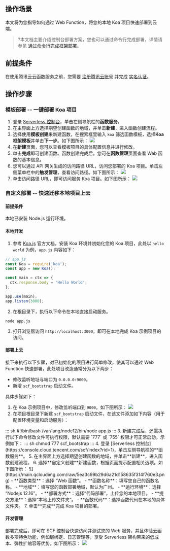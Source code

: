 ## 操作场景

本文将为您指导如何通过 Web Function，将您的本地 Koa 项目快速部署到云端。


>?本文档主要介绍控制台部署方案，您也可以通过命令行完成部署，详情请参见 [通过命令行完成框架部署](https://cloud.tencent.com/document/product/583/59439)。


## 前提条件

在使用腾讯云云函数服务之前，您需要 [注册腾讯云账号](https://cloud.tencent.com/register?s_url=https%3A%2F%2Fcloud.tencent.com%2F) 并完成 [实名认证](https://cloud.tencent.com/document/product/378/3629)。


## 操作步骤

### 模板部署 -- 一键部署 Koa 项目

1. 登录 [Serverless 控制台](https://console.cloud.tencent.com/scf/index?rid=1)，单击左侧导航栏的**函数服务**。
2. 在主界面上方选择期望创建函数的地域，并单击**新建**，进入函数创建流程。
3. 选择使用**模板创建**来新建函数，在搜索框里输入 `koa` 筛选函数模板，选择**Koa 框架模板**并单击**下一步**。如下图所示： 
![](https://main.qcloudimg.com/raw/67e860041f7dca7b7efb4b9da256da5e.png)
4. 在**新建**页面，您可以查看模板项目的具体配置信息并进行修改。
5. 单击**完成**即可创建函数。函数创建完成后，您可在**函数管理**页面查看 Web 函数的基本信息。
6. 您可以通过 API 网关生成的访问路径 URL，访问您部署的 Koa 项目。单击左侧菜单栏中的**触发管理**，查看访问路径。如下图所示： 
![](https://main.qcloudimg.com/raw/c724c2fe052235c27dcc1a3cd17230c1.png)
7. 单击访问路径 URL，即可访问服务 Koa 项目。如下图所示： 
![](https://main.qcloudimg.com/raw/44a7c67e3ddf49af40a368d893979f28.png)


### 自定义部署 -- 快速迁移本地项目上云


#### 前提条件

本地已安装 Node.js 运行环境。

#### 本地开发

1. 参考 [Koa.js](https://koajs.com/) 官方文档，安装 Koa 环境并初始化您的 Koa 项目，此处以 `hello world` 为例，`app.js` 内容如下：
```js
// app.js
const Koa = require('koa');
const app = new Koa();

const main = ctx => {
  ctx.response.body = 'Hello World';
};

app.use(main);
app.listen(3000);
```
2. 在根目录下，执行以下命令在本地直接启动服务。
```shell
node app.js
```
3. 打开浏览器访问 `http://localhost:3000`，即可在本地完成 Koa 示例项目的访问。



#### 部署上云

接下来执行以下步骤，对已初始化的项目进行简单修改，使其可以通过 Web Function 快速部署，此处项目改造通常分为以下两步：

- 修改监听地址与端口为 `0.0.0.0:9000`。
- 新增 `scf_bootstrap` 启动文件。

具体步骤如下：
1. 在 Koa 示例项目中，修改监听端口到 `9000`。如下图所示： 
![](https://main.qcloudimg.com/raw/193b4e029355a0956eb5bfcb154c9ad3.png)
2. 在项目根目录下新建 `scf_bootstrap` 启动文件，在该文件添加如下内容（用于配置环境变量和启动服务）：
<dx-codeblock>
:::  sh
#!/bin/bash
/var/lang/node12/bin/node app.js
:::
</dx-codeblock>
3. 新建完成后，还需执行以下命令修改文件可执行权限，默认需要 `777` 或 `755` 权限才可正常启动。示例如下：
<dx-codeblock>
:::  sh
chmod 777 scf_bootstrap
:::
</dx-codeblock>
4. 登录 [Serverless 控制台](https://console.cloud.tencent.com/scf/index?rid=1)，单击左侧导航栏的**函数服务**。
5. 在主界面上方选择期望创建函数的地域，并单击**新建**，进入函数创建流程。
6. 选择**自定义创建**新建函数，根据页面提示配置相关选项。如下图所示： 
![](https://main.qcloudimg.com/raw/5ea3c99b29d6a21d158635f314f760e3.png)
	- **函数类型**：选择 “Web 函数”。
	- **函数名称**：填写您自己的函数名称。
	- **地域**：填写您的函数部署地域，默认为广州。
	- **运行环境**：选择 “Nodejs 12.16”。
	- **部署方式**：选择“代码部署”，上传您的本地项目。
	- **提交方法**：选择“本地上传文件夹”。
	- **函数代码**：选择函数代码在本地的具体文件夹。
7. 单击**完成**完成 Koa 项目的部署。




#### 开发管理
部署完成后，即可在 SCF 控制台快速访问并测试您的 Web 服务，并且体验云函数多项特色功能，例如层绑定、日志管理等，享受 Serverless 架构带来的低成本、弹性扩缩容等优势。如下图所示： 
![](https://main.qcloudimg.com/raw/91b6eac8f59ca4f4fc22a6b0b9dbaf4e.png)
